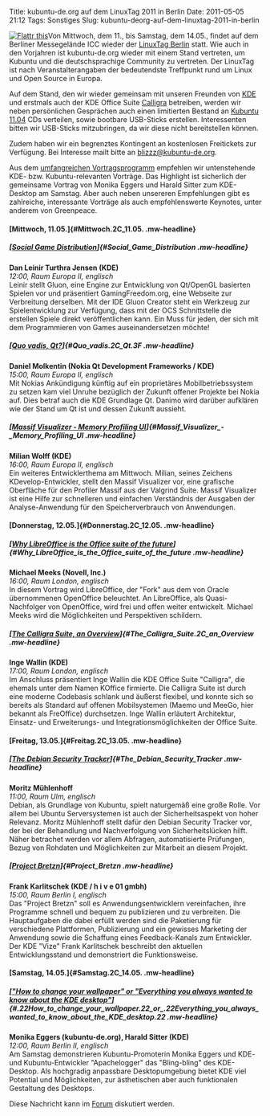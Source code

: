 Title: kubuntu-de.org auf dem LinuxTag 2011 in Berlin
Date: 2011-05-05 21:12
Tags: Sonstiges
Slug: kubuntu-deorg-auf-dem-linuxtag-2011-in-berlin

  

<noscript><a href="http://flattr.com/thing/184035/kubuntu-de-org-auf-dem-LinuxTag-2011-in-Berlin" target="_blank">  

![Flattr
this](http://api.flattr.com/button/flattr-badge-large.png "Flattr this")</a></noscript>Von
Mittwoch, dem 11., bis Samstag, dem 14.05., findet auf dem Berliner
Messegelände ICC wieder der [LinuxTag
Berlin](http://www.linuxtag.org/2011/de/) statt. Wie auch in den
Vorjahren ist kubuntu-de.org wieder mit einem Stand vertreten, um
Kubuntu und die deutschsprachige Community zu vertreten. Der LinuxTag
ist nach Veranstalterangaben der bedeutendste Treffpunkt rund um Linux
und Open Source in Europa.


Auf dem Stand, den wir wieder gemeinsam mit unseren Freunden von
[KDE](http://www.kde.org) und erstmals auch der KDE Office Suite
[Calligra](http://www.calligra-suite.org/) betreiben, werden wir neben
persönlichen Gesprächen auch einen limitierten Bestand an [Kubuntu
11.04](http://www.kubuntu-de.org/nachrichten/kubuntu/2072-kubuntu-11-04-natty-narwhal-ist-erschienen)
CDs verteilen, sowie bootbare USB-Sticks erstellen. Interessenten bitten
wir USB-Sticks mitzubringen, da wir diese nicht bereitstellen können.


<!--break--><!--break-->

Zudem haben wir ein begrenztes Kontingent an kostenlosen Freitickets zur
Verfügung. Bei Interesse mailt bitte an <blizzz@kubuntu-de.org>.


Aus dem [umfangreichen
Vortragsprogramm](http://www.linuxtag.org/2011/de/program/) empfehlen
wir untenstehende KDE- bzw. Kubuntu-relevanten Vorträge. Das Highlight
ist sicherlich der gemeinsame Vortrag von Monika Eggers und Harald
Sitter zum KDE-Desktop am Samstag. Aber auch neben unsereren
Empfehlungen gibt es zahlreiche, interessante Vorträge als auch
empfehlenswerte Keynotes, unter anderem von Greenpeace.


#### [Mittwoch, 11.05.]{#Mittwoch.2C_11.05. .mw-headline}


##### [[Social Game Distribution](http://www.linuxtag.org/2011/de/program/freies-vortragsprogramm/popup/vortragsdetails.html?no_cache=1&talkid=185)]{#Social_Game_Distribution .mw-headline}


**Dan Leinir Turthra Jensen (KDE)**  
*12:00, Raum Europa II, englisch*  
Leinir stellt Gluon, eine Engine zur Entwicklung von Qt/OpenGL basierten
Spielen vor und präsentiert GamingFreedom.org, eine Webseite zur
Verbreitung derselben. Mit der IDE Gluon Creator steht ein Werkzeug zur
Spielentwicklung zur Verfügung, dass mit der OCS Schnittstelle die
erstellen Spiele direkt veröffentlichen kann. Ein Muss für jeden, der
sich mit dem Programmieren von Games auseinandersetzen möchte!


##### [[Quo vadis, Qt?](http://www.linuxtag.org/2011/de/program/freies-vortragsprogramm/popup/vortragsdetails.html?no_cache=1&talkid=187)]{#Quo_vadis.2C_Qt.3F .mw-headline}


**Daniel Molkentin (Nokia Qt Development Frameworks / KDE)**  
*15:00, Raum Europa II, englisch*  
Mit Nokias Ankündigung künftig auf ein proprietäres Mobilbetriebssystem
zu setzen kam viel Unruhe bezüglich der Zukunft offener Projekte bei
Nokia auf. Dies betraf auch die KDE Grundlage Qt. Danimo wird darüber
aufklären wie der Stand um Qt ist und dessen Zukunft aussieht.


##### [[Massif Visualizer - Memory Profiling UI](http://www.linuxtag.org/2011/de/program/freies-vortragsprogramm/popup/vortragsdetails.html?no_cache=1&talkid=189)]{#Massif_Visualizer_-_Memory_Profiling_UI .mw-headline}


**Milian Wolff (KDE)**  
*16:00, Raum Europa II, englisch*  
Ein weiteres Entwicklerthema am Mittwoch. Milian, seines Zeichens
KDevelop-Entwickler, stellt den Massif Visualizer vor, eine grafische
Oberfläche für den Profiler Massif aus der Valgrind Suite. Massif
Visualizer ist eine Hilfe zur schnelleren und einfachen Verständnis der
Ausgaben der Analyse-Anwendung für den Speicherverbrauch von
Anwendungen.


#### [Donnerstag, 12.05.]{#Donnerstag.2C_12.05. .mw-headline}


##### [[Why LibreOffice is the Office suite of the future](http://www.linuxtag.org/2011/de/program/freies-vortragsprogramm/popup/vortragsdetails.html?no_cache=1&talkid=209)]{#Why_LibreOffice_is_the_Office_suite_of_the_future .mw-headline}


**Michael Meeks (Novell, Inc.)**  
*16:00, Raum London, englisch*  
In diesem Vortrag wird LibreOffice, der "Fork" aus dem von Oracle
übernommenen OpenOffice beleuchtet. An LibreOffice, als Quasi-Nachfolger
von OpenOffice, wird frei und offen weiter entwickelt. Michael Meeks
wird die Möglichkeiten und Perspektiven schildern.


##### [[The Calligra Suite, an Overview](http://www.linuxtag.org/2011/de/program/freies-vortragsprogramm/popup/vortragsdetails.html?no_cache=1&talkid=211)]{#The_Calligra_Suite.2C_an_Overview .mw-headline}


**Inge Wallin (KDE)**  
*17:00, Raum London, englisch*  
Im Anschluss präsentiert Inge Wallin die KDE Office Suite "Calligra",
die ehemals unter dem Namen KOffice firmierte. Die Calligra Suite ist
durch eine moderne Codebasis schlank und äußerst flexibel, und konnte
sich so bereits als Standard auf offenen Mobilsystemen (Maemo und MeeGo,
hier bekannt als FreOffice) durchsetzen. Inge Wallin erläutert
Architektur, Einsatz- und Erweiterungs- und Integrationsmöglichkeiten
der Office Suite.


#### [Freitag, 13.05.]{#Freitag.2C_13.05. .mw-headline}


##### [[The Debian Security Tracker](http://www.linuxtag.org/2011/de/program/freies-vortragsprogramm/popup/vortragsdetails.html?no_cache=1&talkid=683)]{#The_Debian_Security_Tracker .mw-headline}


**Moritz Mühlenhoff**  
*11:00, Raum Ulm, englisch*  
Debian, als Grundlage von Kubuntu, spielt naturgemäß eine große Rolle.
Vor allem bei Ubuntu Serversystemen ist auch der Sicherheitsaspekt von
hoher Relevanz. Moritz Mühlenhoff stellt dafür den Debian Security
Tracker vor, der bei der Behandlung und Nachverfolgung von
Sicherheitslücken hilft. Näher betrachet werden vor allem Abfragen,
automatisierte Prüfungen, Bezug von Rohdaten und Möglichkeiten zur
Mitarbeit an diesem Projekt.


##### [[Project Bretzn](http://www.linuxtag.org/2011/de/program/freies-vortragsprogramm/popup/vortragsdetails.html?no_cache=1&talkid=327)]{#Project_Bretzn .mw-headline}


**Frank Karlitschek (KDE / h i v e 01 gmbh)**  
*15:00, Raum Berlin I, englisch*  
Das "Project Bretzn" soll es Anwendungsentwicklern vereinfachen, ihre
Programme schnell und bequem zu publizieren und zu verbreiten. Die
Hauptaufgaben die dabei erfüllt werden sind die Paketierung für
verschiedene Plattformen, Publizierung und ein gewisses Marketing der
Anwendung sowie die Schaffung eines Feedback-Kanals zum Entwickler. Der
KDE "Vize" Frank Karlitschek beschreibt den aktuellen Entwicklungsstand
und demonstriert die Funktionsweise.


#### [Samstag, 14.05.]{#Samstag.2C_14.05. .mw-headline}


##### [["How to change your wallpaper" or "Everything you always wanted to know about the KDE desktop"](http://www.linuxtag.org/2011/de/program/freies-vortragsprogramm/popup/vortragsdetails.html?no_cache=1&talkid=445)]{#.22How_to_change_your_wallpaper.22_or_.22Everything_you_always_wanted_to_know_about_the_KDE_desktop.22 .mw-headline}


**Monika Eggers (kubuntu-de.org), Harald Sitter (KDE)**  
*12:00, Raum Berlin II, englisch*  
Am Samstag demonstrieren Kubuntu-Promoterin Monika Eggers und KDE- und
Kubuntu-Entwickler "Apachelogger" das "Bling-bling" des KDE-Desktop. Als
hochgradig anpassbare Desktopumgebung bietet KDE viel Potential und
Möglichkeiten, zur ästhetischen aber auch funktionalen Gestaltung des
Desktops.



Diese Nachricht kann im
[Forum](http://forum.kubuntu-de.org/index.php?board=1.0) diskutiert
werden.



